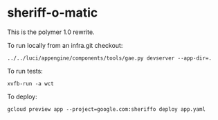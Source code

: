 # sheriff-o-matic

This is the polymer 1.0 rewrite.

To run locally from an infra.git checkout:
```
../../luci/appengine/components/tools/gae.py devserver --app-dir=.
```

To run tests:
```
xvfb-run -a wct
```

To deploy:
```
gcloud preview app --project=google.com:sheriffo deploy app.yaml
```
